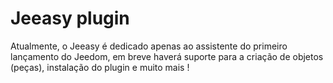 # Jeeasy plugin

Atualmente, o Jeeasy é dedicado apenas ao assistente do primeiro lançamento do Jeedom, em breve haverá suporte para a criação de objetos (peças), instalação do plugin e muito mais !
